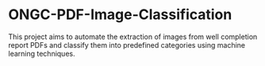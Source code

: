 # ONGC-PDF-Image-Classification
This project aims to automate the  extraction of images from well completion report PDFs and classify them into predefined  categories using machine learning techniques.
